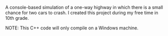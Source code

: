 A console-based simulation of a one-way highway in which there is a small chance for two cars to crash.
I created this project during my free time in 10th grade.

NOTE: This C++ code will only compile on a Windows machine.
